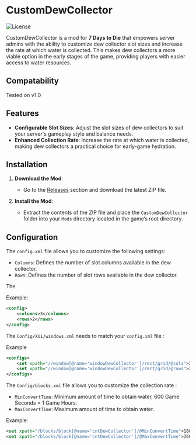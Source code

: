 # CustomDewCollector

[![License](https://img.shields.io/badge/license-MIT-blue.svg)](LICENSE)

CustomDewCollector is a mod for **7 Days to Die** that empowers server admins with the ability to customize dew collector slot sizes and increase the rate at which water is collected. This makes dew collectors a more viable option in the early stages of the game, providing players with easier access to water resources.

## Compatability
Tested on v1.0

## Features

- **Configurable Slot Sizes**: Adjust the slot sizes of dew collectors to suit your server's gameplay style and balance needs.
- **Enhanced Collection Rate**: Increase the rate at which water is collected, making dew collectors a practical choice for early-game hydration.

## Installation

1. **Download the Mod**:
   - Go to the [Releases](https://github.com/VirtualVerse-LLC/CustomDewCollectorSize/releases/) section and download the latest ZIP file.

2. **Install the Mod**:
   - Extract the contents of the ZIP file and place the `CustomDewCollector` folder into your `Mods` directory located in the game’s root directory.


## Configuration

The `config.xml` file allows you to customize the following settings:

- `Columns`: Defines the number of slot columns available in the dew collector.
- `Rows`: Defines the number of slot rows available in the dew collector.

The

Example:

```xml
<config>
    <columns>3</columns>
    <rows>2</rows>
</config>
```

The `Config/XUi/windows.xml` needs to match your `config.xml` file :

Example
```xml
<configs>
	<set xpath="//window[@name='windowDewCollector']/rect/grid/@cols">3</set>
	<set xpath="//window[@name='windowDewCollector']/rect/grid/@rows">2</set>
</configs>
```

The `Config/blocks.xml` file allows you to customize the collection rate :

- `MinConvertTime`: Minimum amount of time to obtain water, 600 Game Seconds = 1 Game Hours.
- `MaxConvertTime`: Maximum amount of time to obtain water. 

Example:
```xml
<set xpath="/blocks/block[@name='cntDewCollector']/@MinConvertTime">1800</set>
<set xpath="/blocks/block[@name='cntDewCollector']/@MaxConvertTime">3600</set>
```

